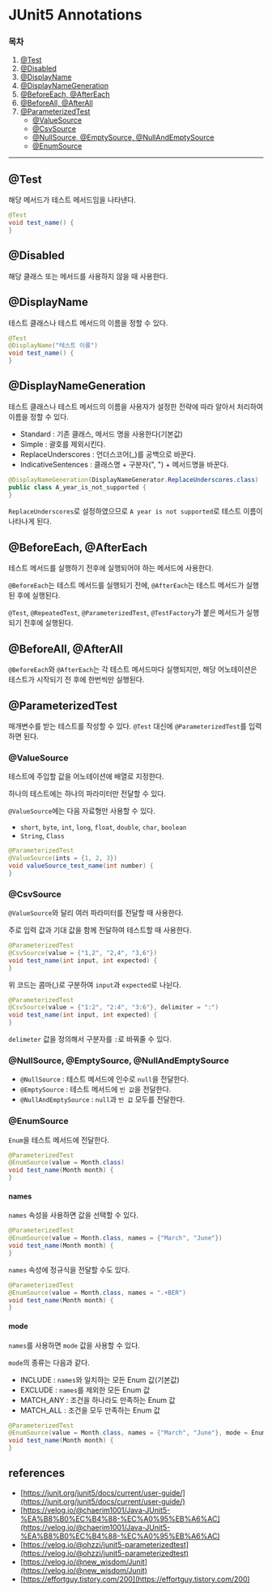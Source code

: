 # JUnit5 Annotations
### 목차
1. [@Test](#test)
2. [@Disabled](#disabled)
3. [@DisplayName](#displayname)
4. [@DisplayNameGeneration](#displaynamegeneration)
5. [@BeforeEach, @AfterEach](#beforeeach-aftereach])
6. [@BeforeAll, @AfterAll](#beforeall-afterall)
7. [@ParameterizedTest](#parameterizedtest)
    - [@ValueSource](#valuesource)
    - [@CsvSource](#csvsource)
    - [@NullSource, @EmptySource, @NullAndEmptySource](#nullsource-emptysource-nullandemptysource)
    - [@EnumSource](#enumsource)

--- 

## @Test
해당 메서드가 테스트 메서드임을 나타낸다.
```java
@Test
void test_name() {
}
```

## @Disabled
해당 클래스 또는 메서드를 사용하지 않을 때 사용한다.

## @DisplayName
테스트 클래스나 테스트 메서드의 이름을 정할 수 있다.
```java
@Test
@DisplayName("테스트 이름")
void test_name() {
}
```

## @DisplayNameGeneration
테스트 클래스나 테스트 메서드의 이름을 사용자가 설정한 전략에 따라 알아서 처리하여 이름을 정할 수 있다.
- Standard : 기존 클래스, 메서드 명을 사용한다(기본값)
- Simple : 괄호를 제외시킨다.
- ReplaceUnderscores : 언더스코어(_)를 공백으로 바꾼다.
- IndicativeSentences : 클래스명 + 구분자(", ") + 메서드명을 바꾼다.
```java
@DisplayNameGeneration(DisplayNameGenerator.ReplaceUnderscores.class)
public class A_year_is_not_supported {
}
```
`ReplaceUnderscores`로 설정하였으므로 `A year is not supported`로 테스트 이름이 나타나게 된다.

## @BeforeEach, @AfterEach
테스트 메서드를 실행하기 전후에 실행되어야 하는 메서드에 사용한다.

`@BeforeEach`는 테스트 메서드를 실행되기 전에, `@AfterEach`는 테스트 메서드가 실행된 후에 실행된다.

`@Test`, `@RepeatedTest`, `@ParameterizedTest`, `@TestFactory`가 붙은 메서드가 실행되기 전후에 실행된다.

## @BeforeAll, @AfterAll
`@BeforeEach`와 `@AfterEach`는 각 테스트 메서드마다 실행되지만, 해당 어노테이션은 테스트가 시작되기 전 후에 한번씩만 실행된다.

## @ParameterizedTest
매개변수를 받는 테스트를 작성할 수 있다.
`@Test` 대신에 `@ParameterizedTest`를 입력하면 된다.
### @ValueSource
테스트에 주입할 값을 어노테이션에 배열로 지정한다. 

하나의 테스트에는 하나의 파라미터만 전달할 수 있다.

`@ValueSource`에는 다음 자료형만 사용할 수 있다. 

- `short`, `byte`, `int`, `long`, `float`, `double`, `char`, `boolean`
- `String`, `Class`
```java
@ParameterizedTest
@ValueSource(ints = {1, 2, 3})
void valueSource_test_name(int number) {
}
```
### @CsvSource
`@ValueSource`와 달리 여러 파라미터를 전달할 때 사용한다.

주로 입력 값과 기대 값을 함께 전달하여 테스트할 때 사용한다.

```java
@ParameterizedTest
@CsvSource(value = {"1,2", "2,4", "3,6"})
void test_name(int input, int expected) {
}
```
위 코드는 콤마(,)로 구분하여 `input`과 `expected`로 나뉜다.
```java
@ParameterizedTest
@CsvSource(value = {"1:2", "2:4", "3:6"}, delimiter = ":")
void test_name(int input, int expected) {
}
```
`delimeter` 값을 정의해서 구분자를 `:`로 바꿔줄 수 있다.

### @NullSource, @EmptySource, @NullAndEmptySource
- `@NullSource` : 테스트 메서드에 인수로 `null`을 전달한다.
- `@EmptySource` : 테스트 메서드에 `빈 값`을 전달한다.
- `@NullAndEmptySource` : `null`과 `빈 값` 모두를 전달한다.



### @EnumSource
`Enum`을 테스트 메서드에 전달한다.

```java
@ParameterizedTest
@EnumSource(value = Month.class)
void test_name(Month month) {
}
```

#### names
`names` 속성을 사용하면 값을 선택할 수 있다.
```java
@ParameterizedTest
@EnumSource(value = Month.class, names = {"March", "June"})
void test_name(Month month) {
}
```
`names` 속성에 정규식을 전달할 수도 있다.
```java
@ParameterizedTest
@EnumSource(value = Month.class, names = ".+BER")
void test_name(Month month) {
}
```

#### mode
`names`를 사용하면 `mode` 값을 사용할 수 있다.

`mode`의 종류는 다음과 같다.
- INCLUDE : `names`와 일치하는 모든 Enum 값(기본값)
- EXCLUDE : `names`를 제외한 모든 Enum 값
- MATCH_ANY : 조건을 하나라도 만족하는 Enum 값
- MATCH_ALL : 조건을 모두 만족하는 Enum 값

```java
@ParameterizedTest
@EnumSource(value = Month.class, names = {"March", "June"}, mode = EnumSource.Mode.MATCH_ANY)
void test_name(Month month) {
}
```

## references
- [https://junit.org/junit5/docs/current/user-guide/](https://junit.org/junit5/docs/current/user-guide/)
- [https://velog.io/@chaerim1001/Java-JUnit5-%EA%B8%B0%EC%B4%88-%EC%A0%95%EB%A6%AC](https://velog.io/@chaerim1001/Java-JUnit5-%EA%B8%B0%EC%B4%88-%EC%A0%95%EB%A6%AC)
- [https://velog.io/@ohzzi/junit5-parameterizedtest](https://velog.io/@ohzzi/junit5-parameterizedtest)
- [https://velog.io/@new_wisdom/Junit](https://velog.io/@new_wisdom/Junit)
- [https://effortguy.tistory.com/200](https://effortguy.tistory.com/200)